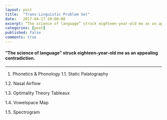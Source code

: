 ```yaml
---
layout: post
title:  "Trans-Linguistic Problem Set"
date:   2017-04-17 20:00:00
excerpt: “The science of language” struck eighteen-year-old me as an appealing contradiction.
categories: [post]
published: false
comments: true
---
```


#### “The science of language” struck eighteen-year-old me as an appealing contradiction. 

--- 

1. Phonetics & Phonology 
1.1. Static Palatography

1.2. Nasal Airflow

1.3. Optimality Theory Tableaux

1.4. Vowelspace Map

1.5. Spectrogram

